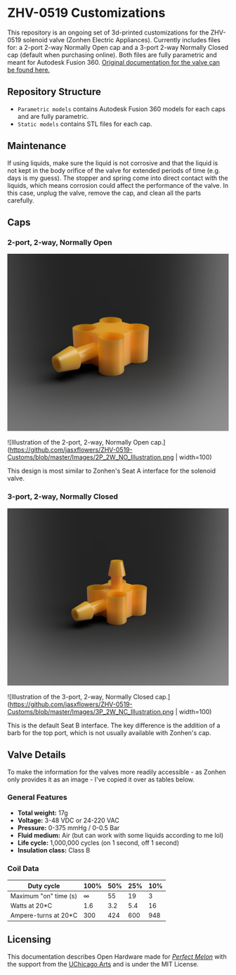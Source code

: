 # ZHV-0519 Customizations
This repository is an ongoing set of 3d-printed customizations for the ZHV-0519 solenoid valve (Zonhen Electric Appliances). Currently includes files for: a 2-port 2-way Normally Open cap and a 3-port 2-way Normally Closed cap (default when purchasing online). Both files are fully parametric and meant for Autodesk Fusion 360. [Original documentation for the valve can be found here.](http://www.zonhen.com/solenoid/ZHV-0519-en.html) 

## Repository Structure

* `Parametric models` contains Autodesk Fusion 360 models for each caps and are fully parametric.
* `Static models` contains STL files for each cap.

## Maintenance

If using liquids, make sure the liquid is not corrosive and that the liquid is not kept in the body orifice of the valve for extended periods of time (e.g. days is my guess). The stopper and spring come into direct contact with the liquids, which means corrosion could affect the performance of the valve. In this case, unplug the valve, remove the cap, and clean all the parts carefully.

## Caps

### 2-port, 2-way, Normally Open

![Render of the 3-port, 2-way, Normally Open cap.](https://github.com/jasxflowers/ZHV-0519-Customs/blob/master/Images/2P2W_NO_Cap.png)

![Illustration of the 2-port, 2-way, Normally Open cap.](https://github.com/jasxflowers/ZHV-0519-Customs/blob/master/Images/2P_2W_NO_Illustration.png | width=100)

This design is most similar to Zonhen's Seat A interface for the solenoid valve. 

### 3-port, 2-way, Normally Closed

![Render of the 3-port, 2-way, Normally Closed cap.](https://github.com/jasxflowers/ZHV-0519-Customs/blob/master/Images/3P2W_Cap.png)

![Illustration of the 3-port, 2-way, Normally Closed cap.](https://github.com/jasxflowers/ZHV-0519-Customs/blob/master/Images/3P_2W_NC_Illustration.png | width=100)

This is the default Seat B interface. The key difference is the addition of a barb for the top port, which is not usually available with Zonhen's cap.

## Valve Details

To make the information for the valves more readily accessible - as Zonhen only provides it as an image - I've copied it over as tables below.

### General Features

* **Total weight:** 17g
* **Voltage:** 3-48 VDC or 24-220 VAC
* **Pressure:** 0-375 mmHg / 0-0.5 Bar
* **Fluid medium:** Air (but can work with some liquids according to me lol)
* **Life cycle:** 1,000,000 cycles (on 1 second, off 1 second)
* **Insulation class:** Class B

### Coil Data

| Duty cycle            | 100% | 50%  | 25%  | 10%  |
| --------------------- | ---- | ---- | ---- | ---- |
| Maximum "on" time (s) | ∞    | 55   | 19   | 3    |
| Watts at 20*C         | 1.6  | 3.2  | 5.4  | 16   |
| Ampere-turns at 20*C  | 300  | 424  | 600  | 948  |



## Licensing

This documentation describes Open Hardware made for [_Perfect Melon_](https://jasbrooks.net/perfect-melon) with the support from the [UChicago Arts](https://arts.uchicago.edu) and is under the MIT License.
